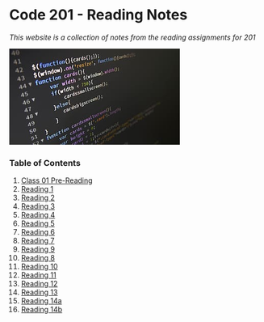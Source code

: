 # Code 201 - Reading Notes
*This website is a collection of notes from the reading assignments for 201*

<img src="IMG/coding.png">


### Table of Contents

1. [Class 01 Pre-Reading](class-01.md)
2. [Reading 1](read-01.md)
3. [Reading 2](read-02.md)
4. [Reading 3](read-03.md)
5. [Reading 4](read-04.md)
6. [Reading 5](read-05.md)
7. [Reading 6](read-06.md)
8. [Reading 7](read-07.md)
9. [Reading 9](read-09.md)
10. [Reading 8](read-08.md)
11. [Reading 10](read-10.md)
12. [Reading 11](read-11.md)
13. [Reading 12](read-12.md)
14. [Reading 13](read-13.md)
15. [Reading 14a](read-14a.md)
16. [Reading 14b](read-14b.md)


